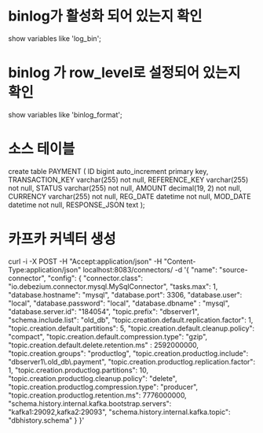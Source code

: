 # binlog가 활성화 되어 있는지 확인

show variables like 'log_bin';

# binlog 가 row_level로 설정되어 있는지 확인

show variables like 'binlog_format';

# 소스 테이블

create table PAYMENT
(
ID bigint auto_increment primary key,
TRANSACTION_KEY varchar(255)   not null,
REFERENCE_KEY varchar(255)   not null,
STATUS varchar(255)   not null,
AMOUNT decimal(19, 2) not null,
CURRENCY varchar(255)   not null,
REG_DATE datetime not null,
MOD_DATE datetime not null,
RESPONSE_JSON text
);

# 카프카 커넥터 생성

curl -i -X POST -H "Accept:application/json" -H "Content-Type:application/json" localhost:8083/connectors/ -d '{
"name": "source-connector",
"config": {
"connector.class": "io.debezium.connector.mysql.MySqlConnector",
"tasks.max": 1,
"database.hostname": "mysql",
"database.port": 3306,
"database.user": "local",
"database.password": "local",
"database.dbname" : "mysql",
"database.server.id": "184054",
"topic.prefix": "dbserver1",
"schema.include.list": "old_db",
"topic.creation.default.replication.factor": 1,
"topic.creation.default.partitions": 5,
"topic.creation.default.cleanup.policy": "compact",
"topic.creation.default.compression.type": "gzip",
"topic.creation.default.delete.retention.ms" : 2592000000,
"topic.creation.groups": "productlog",
"topic.creation.productlog.include": "dbserver1\\.old_db\\.payment",
"topic.creation.productlog.replication.factor": 1,
"topic.creation.productlog.partitions": 10,
"topic.creation.productlog.cleanup.policy": "delete",
"topic.creation.productlog.compression.type": "producer",
"topic.creation.productlog.retention.ms": 7776000000,
"schema.history.internal.kafka.bootstrap.servers": "kafka1:29092,kafka2:29093",
"schema.history.internal.kafka.topic": "dbhistory.schema"
}
}'

